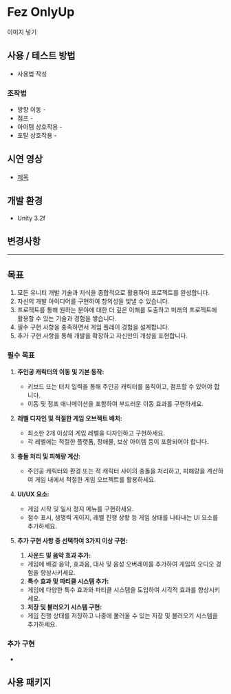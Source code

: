 # Fez OnlyUp
이미지 넣기

## 사용 / 테스트 방법
- 사용법 작성
### 조작법
- 방향 이동 -
- 점프 - 
- 아이템 상호작용 -
- 포탈 상호작용 - 


## 시연 영상
- [제목](링크)
## 개발 환경
  - Unity 3.2f

## 변경사항


_______________________________________________________________________________________________________________
## 목표 
1. 모든 유니티 개발 기술과 지식을 종합적으로 활용하여 프로젝트를 완성합니다.
2. 자신의 개발 아이디어를 구현하여 창의성을 빛낼 수 있습니다.
3. 프로젝트를 통해 원하는 분야에 대한 더 깊은 이해를 도출하고 미래의 프로젝트에 활용할 수 있는 기술과 경험을 쌓습니다.
4. 필수 구현 사항을 충족하면서 게임 플레이 경험을 설계합니다.
5. 추가 구현 사항을 통해 개발을 확장하고 자신만의 개성을 표현합니다.
   
### 필수 목표
1. **주인공 캐릭터의 이동 및 기본 동작:**
    - 키보드 또는 터치 입력을 통해 주인공 캐릭터를 움직이고, 점프할 수 있어야 합니다.
    - 이동 및 점프 애니메이션을 포함하여 부드러운 이동 효과를 구현하세요.
2. **레벨 디자인 및 적절한 게임 오브젝트 배치:**
    - 최소한 2개 이상의 게임 레벨을 디자인하고 구현하세요.
    - 각 레벨에는 적절한 플랫폼, 장애물, 보상 아이템 등이 포함되어야 합니다.
3. **충돌 처리 및 피해량 계산:**
    - 주인공 캐릭터와 환경 또는 적 캐릭터 사이의 충돌을 처리하고, 피해량을 계산하여 게임 내에서 적절한 게임 오브젝트를 활용하세요.
4. **UI/UX 요소:**
    - 게임 시작 및 일시 정지 메뉴를 구현하세요.
    - 점수 표시, 생명력 게이지, 레벨 진행 상황 등 게임 상태를 나타내는 UI 요소를 추가하세요.
5. **추가 구현 사항 중 선택하여 3가지 이상 구현:**
    1) **사운드 및 음악 효과 추가:**     
      - 게임에 배경 음악, 효과음, 대사 및 음성 오버레이를 추가하여 게임의 오디오 경험을 향상시키세요.
    
    2) **특수 효과 및 파티클 시스템 추가:**     
      - 게임에 다양한 특수 효과와 파티클 시스템을 도입하여 시각적 효과를 향상시키세요.
     
    3) **저장 및 불러오기 시스템 구현:**     
      - 게임 진행 상태를 저장하고 나중에 불러올 수 있는 저장 및 불러오기 시스템을 추가하세요.

### 추가 구현
- 
 
## 사용 패키지


